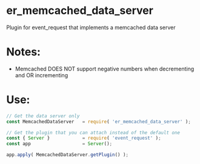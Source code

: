 # er_memcached_data_server
Plugin for event_request that implements a memcached data server

# Notes:
- Memcached DOES NOT support negative numbers when decrementing and OR incrementing

# Use:
~~~javascript
// Get the data server only
const MemcachedDataServer   = require( 'er_memcached_data_server' );

// Get the plugin that you can attach instead of the default one
const { Server }            = require( 'event_request' );
const app                   = Server();

app.apply( MemcachedDataServer.getPlugin() );
~~~